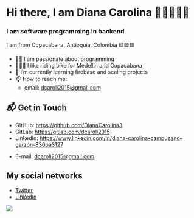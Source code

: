 # Hi there, I am Diana Carolina 👋👩‍💻👩‍🔬

### I am software programming in backend

I am from Copacabana, Antioquia, Colombia 🟨🟦🟥

- 👩‍💻 I am passionate about programming  
- 🚵‍♀️🚴‍ I like riding bike for Medellin and Copacabana
- 🌱 I’m currently learning firebase and scaling projects
- 📫 How to reach me: 
  - email: dcaroli2015@gmail.com

## 📬 Get in Touch
- GitHub: https://github.com/DianaCarolina3
- GitLab: https://gitlab.com/dcaroli2015
- LinkedIn: https://www.linkedin.com/in/diana-carolina-campuzano-garzon-830ba3127
<!-- - Site: federico-dondi.github.io -->
- E-mail: dcaroli2015@gmail.com

## My social networks
- [Twitter](https://twitter.com/DianaCa80600701)
- [LinkedIn](https://www.linkedin.com/in/diana-carolina-campuzano-garzon-830ba3127/)

<!--
**DianaCarolina3/DianaCarolina3** is a ✨ _special_ ✨ repository because its `README.md` (this file) appears on your GitHub profile.
Here are some ideas to get you started:
- 🔭 I’m currently working on ...
- 🌱 I’m currently learning ...
- 👯 I’m looking to collaborate on ...
- 🤔 I’m looking for help with ...
- 💬 Ask me about ...
- 📫 How to reach me: ...
- 😄 Pronouns: ...
- ⚡ Fun fact: ...
-->

![](https://cdn.domestika.org/c_limit,dpr_1.0,f_auto,q_auto,w_610/v1457921546/content-items/001/569/058/night_work_2-original.png?1457921546)
